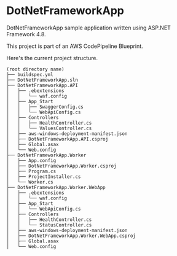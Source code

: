 # DotNetFrameworkApp

DotNetFrameworkApp sample application written using ASP.NET Framework 4.8.

This project is part of an AWS CodePipeline Blueprint.

Here's the current project structure.
```
(root directory name)
├── buildspec.yml
├── DotNetFrameworkApp.sln
├── DotNetFrameworkApp.API
│   ├── .ebextensions
│   │   └── waf.config
│   ├── App_Start
│   │   ├── SwaggerConfig.cs
│   │   └── WebApiConfig.cs
│   ├── Controllers
│   │   ├── HealthController.cs
│   │   └── ValuesController.cs
│   ├── aws-windows-deployment-manifest.json
│   ├── DotNetFrameworkApp.API.csproj
│   ├── Global.asax
│   └── Web.config
├── DotNetFrameworkApp.Worker
│   ├── App.config
│   ├── DotNetFrameworkApp.Worker.csproj
│   ├── Program.cs
│   ├── ProjectInstaller.cs
│   └── Worker.cs
├── DotNetFrameworkApp.Worker.WebApp
│   ├── .ebextensions
│   │   └── waf.config
│   ├── App_Start
│   │   └── WebApiConfig.cs
│   ├── Controllers
│   │   ├── HealthController.cs
│   │   └── StatusController.cs
│   ├── aws-windows-deployment-manifest.json
│   ├── DotNetFrameworkApp.Worker.WebApp.csproj
│   ├── Global.asax
│   └── Web.config
```
